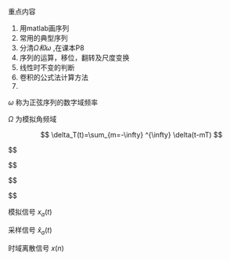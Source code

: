 重点内容

1. 用matlab画序列
2. 常用的典型序列
3. 分清$\Omega 和\omega$ ,在课本P8
4. 序列的运算，移位，翻转及尺度变换
5. 线性时不变的判断
6. 卷积的公式法计算方法
7. 

 



$\omega$ 称为正弦序列的数字域频率

$\Omega$ 为模拟角频域



$$
\delta_T(t)=\sum_{m=-\infty} ^{\infty} \delta(t-mT)  
$$

$$

$$

$$

$$











模拟信号 $x_a(t)$

采样信号 $\hat{x}_a(t)$

时域离散信号 $x(n)$






























